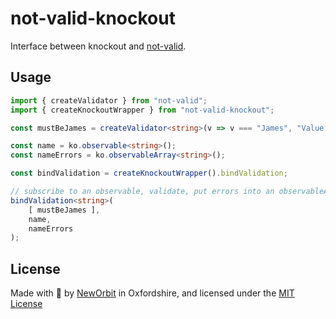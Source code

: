 # not-valid-knockout

Interface between knockout and [not-valid](https://github.com/NewOrbit/not-valid/).

## Usage

```typescript
import { createValidator } from "not-valid";
import { createKnockoutWrapper } from "not-valid-knockout";

const mustBeJames = createValidator<string>(v => v === "James", "Value must be 'James'");

const name = ko.observable<string>();
const nameErrors = ko.observableArray<string>();

const bindValidation = createKnockoutWrapper().bindValidation;

// subscribe to an observable, validate, put errors into an observableArray
bindValidation<string>(
    [ mustBeJames ],
    name,
    nameErrors
);
```

## License

Made with :sparkling_heart: by [NewOrbit](https://www.neworbit.co.uk/) in Oxfordshire, and licensed under the [MIT License](LICENSE)
